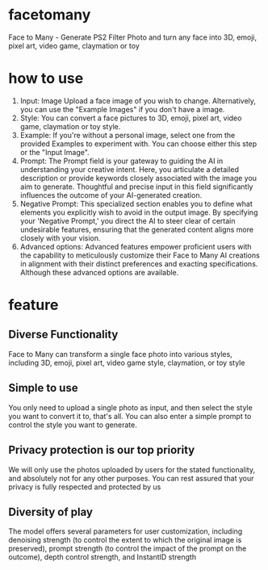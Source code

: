 # facetomany
Face to Many - Generate PS2 Filter Photo and turn any face into 3D, emoji, pixel art, video game, claymation or toy


# how to use
1. Input: Image Upload a face image of you wish to change. Alternatively, you can use the "Example Images" if you don't have a image.
2. Style: You can convert a face pictures to 3D, emoji, pixel art, video game, claymation or toy style.
3. Example: If you're without a personal image, select one from the provided Examples to experiment with. You can choose either this step or the "Input Image".
4. Prompt: The Prompt field is your gateway to guiding the AI in understanding your creative intent. Here, you articulate a detailed description or provide keywords closely associated with the image you aim to generate. Thoughtful and precise input in this field significantly influences the outcome of your AI-generated creation.
5. Negative Prompt: This specialized section enables you to define what elements you explicitly wish to avoid in the output image. By specifying your 'Negative Prompt,' you direct the AI to steer clear of certain undesirable features, ensuring that the generated content aligns more closely with your vision.
6. Advanced options: Advanced features empower proficient users with the capability to meticulously customize their Face to Many AI creations in alignment with their distinct preferences and exacting specifications. Although these advanced options are available.

# feature
## Diverse Functionality
Face to Many can transform a single face photo into various styles, including 3D, emoji, pixel art, video game style, claymation, or toy style

## Simple to use
You only need to upload a single photo as input, and then select the style you want to convert it to, that's all. You can also enter a simple prompt to control the style you want to generate.

## Privacy protection is our top priority
We will only use the photos uploaded by users for the stated functionality, and absolutely not for any other purposes. You can rest assured that your privacy is fully respected and protected by us

## Diversity of play
The model offers several parameters for user customization, including denoising strength (to control the extent to which the original image is preserved), prompt strength (to control the impact of the prompt on the outcome), depth control strength, and InstantID strength
